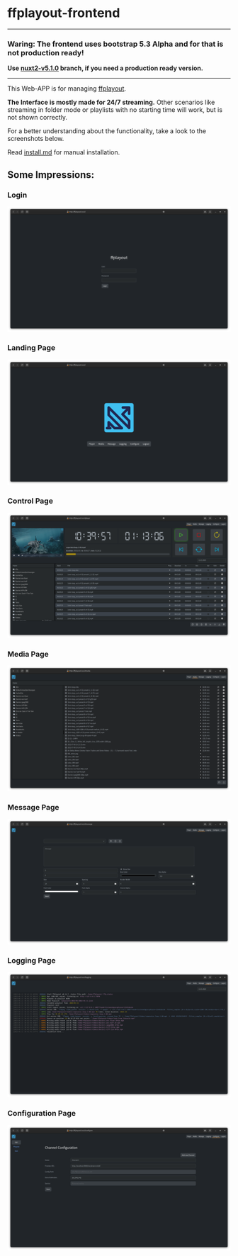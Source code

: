 ffplayout-frontend
=====

----------------------------

### **Waring: The frontend uses bootstrap 5.3 Alpha and for that is not production ready!**
**Use [nuxt2-v5.1.0](https://github.com/ffplayout/ffplayout-frontend/tree/nuxt2-v5.1.0) branch, if you need a production ready version.**

----------------------------

This Web-APP is for managing [ffplayout](https://github.com/ffplayout/ffplayout).

**The Interface is mostly made for 24/7 streaming.** Other scenarios like streaming in folder mode or playlists with no starting time will work, but is not shown correctly.

For a better understanding about the functionality, take a look to the screenshots below.

Read [install.md](docs/INSTALL.md) for manual installation.

## Some Impressions:

### Login
![login](/docs/images/login.png)

### Landing Page
![landing](/docs/images/landing.png)

### Control Page
![player](/docs/images/player.png)

### Media Page
![media](/docs/images/media.png)

### Message Page
![message](/docs/images/message.png)

### Logging Page
![logging](/docs/images/logging.png)

### Configuration Page
![config-gui](/docs/images/config-gui.png)
